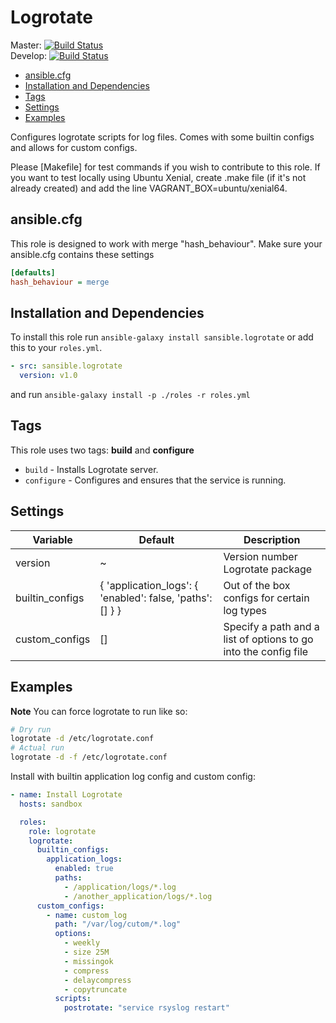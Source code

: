 # Logrotate

Master: [![Build Status](https://travis-ci.org/sansible/logrotate.svg?branch=master)](https://travis-ci.org/sansible/logrotate)  
Develop: [![Build Status](https://travis-ci.org/sansible/logrotate.svg?branch=develop)](https://travis-ci.org/sansible/logrotate)

* [ansible.cfg](#ansible-cfg)
* [Installation and Dependencies](#installation-and-dependencies)
* [Tags](#tags)
* [Settings](#settings)
* [Examples](#examples)

Configures logrotate scripts for log files. Comes with some builtin configs and allows for custom configs.

Please [Makefile] for test commands if you wish to contribute to this role. If you want to test
locally using Ubuntu Xenial, create .make file (if it's not already created) and add the line
VAGRANT_BOX=ubuntu/xenial64.




## ansible.cfg

This role is designed to work with merge "hash_behaviour". Make sure your
ansible.cfg contains these settings

```INI
[defaults]
hash_behaviour = merge
```




## Installation and Dependencies

To install this role run `ansible-galaxy install sansible.logrotate` or add
this to your `roles.yml`.

```YAML
- src: sansible.logrotate
  version: v1.0
```

and run `ansible-galaxy install -p ./roles -r roles.yml`




## Tags

This role uses two tags: **build** and **configure**

* `build` - Installs Logrotate server.
* `configure` - Configures and ensures that the service is running.




## Settings

|Variable|Default|Description|
|---|---|---|
|version|~|Version number Logrotate package|
|builtin_configs|{ 'application_logs': { 'enabled': false, 'paths': [] } }|Out of the box configs for certain log types|
|custom_configs|[]|Specify a path and a list of options to go into the config file|




## Examples

**Note** You can force logrotate to run like so:

```BASH
# Dry run
logrotate -d /etc/logrotate.conf
# Actual run
logrotate -d -f /etc/logrotate.conf
```

Install with builtin application log config and custom config:

```YAML
- name: Install Logrotate
  hosts: sandbox

  roles:
    role: logrotate
    logrotate:
      builtin_configs:
        application_logs:
          enabled: true
          paths:
            - /application/logs/*.log
            - /another_application/logs/*.log
      custom_configs:
        - name: custom_log
          path: "/var/log/cutom/*.log"
          options:
            - weekly
            - size 25M
            - missingok
            - compress
            - delaycompress
            - copytruncate
          scripts:
            postrotate: "service rsyslog restart"
```
